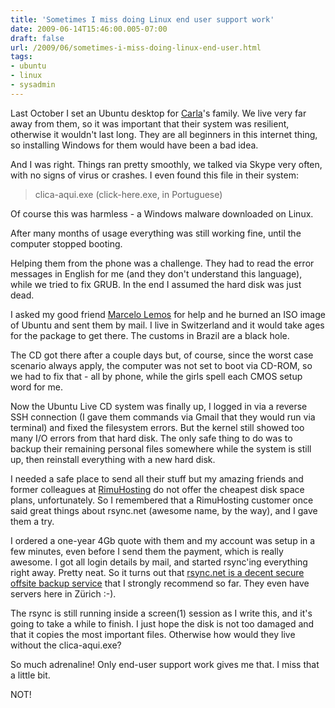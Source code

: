 ```yaml
---
title: 'Sometimes I miss doing Linux end user support work'
date: 2009-06-14T15:46:00.005-07:00
draft: false
url: /2009/06/sometimes-i-miss-doing-linux-end-user.html
tags: 
- ubuntu
- linux
- sysadmin
---
```


Last October I set an Ubuntu desktop for [Carla](http://whodsay.blogspot.com/)'s family. We live very far away from them, so it was important that their system was resilient, otherwise it wouldn't last long. They are all beginners in this internet thing, so installing Windows for them would have been a bad idea.  
  
And I was right. Things ran pretty smoothly, we talked via Skype very often, with no signs of virus or crashes. I even found this file in their system:  

> clica-aqui.exe (click-here.exe, in Portuguese)

  
Of course this was harmless - a Windows malware downloaded on Linux.  
  
After many months of usage everything was still working fine, until the computer stopped booting.  
  
Helping them from the phone was a challenge. They had to read the error messages in English for me (and they don't understand this language), while we tried to fix GRUB. In the end I assumed the hard disk was just dead.  
  
I asked my good friend [Marcelo Lemos](http://marcelolemos.blogspot.com/) for help and he burned an ISO image of Ubuntu and sent them by mail. I live in Switzerland and it would take ages for the package to get there. The customs in Brazil are a black hole.  
  
The CD got there after a couple days but, of course, since the worst case scenario always apply, the computer was not set to boot via CD-ROM, so we had to fix that - all by phone, while the girls spell each CMOS setup word for me.  
  
Now the Ubuntu Live CD system was finally up, I logged in via a reverse SSH connection (I gave them commands via Gmail that they would run via terminal) and fixed the filesystem errors. But the kernel still showed too many I/O errors from that hard disk. The only safe thing to do was to backup their remaining personal files somewhere while the system is still up, then reinstall everything with a new hard disk.  
  
I needed a safe place to send all their stuff but my amazing friends and former colleagues at [RimuHosting](http://rimuhosting.com/) do not offer the cheapest disk space plans, unfortunately. So I remembered that a RimuHosting customer once said great things about rsync.net (awesome name, by the way), and I gave them a try.  
  
I ordered a one-year 4Gb quote with them and my account was setup in a few minutes, even before I send them the payment, which is really awesome. I got all login details by mail, and started rsync'ing everything right away. Pretty neat. So it turns out that [rsync.net is a decent secure offsite backup service](http://rsync.net/) that I strongly recommend so far. They even have servers here in Zürich :-).  
  
The rsync is still running inside a screen(1) session as I write this, and it's going to take a while to finish. I just hope the disk is not too damaged and that it copies the most important files. Otherwise how would they live without the clica-aqui.exe?  
  
So much adrenaline! Only end-user support work gives me that. I miss that a little bit.  
  
  
  
  
  
NOT!
